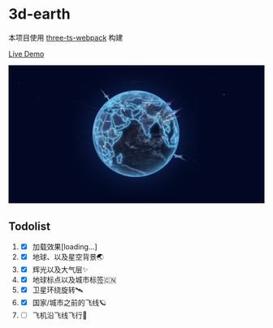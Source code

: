 # 3d-earth
本项目使用 [three-ts-webpack](https://github.com/GhostCatcg/three-ts-webpack) 构建

[Live Demo](https://gcat.cc/demo/earth)

![alt](./3d-earth.png)
## Todolist
1. - [x] 加载效果[loading...]
2. - [x] 地球、以及星空背景🌏
3. - [x] 辉光以及大气层✨
4. - [x] 地球标点以及城市标签🇨🇳
5. - [x] 卫星环绕旋转🛰
6. - [x] 国家/城市之前的飞线🪐
7. - [ ] 飞机沿飞线飞行🛫